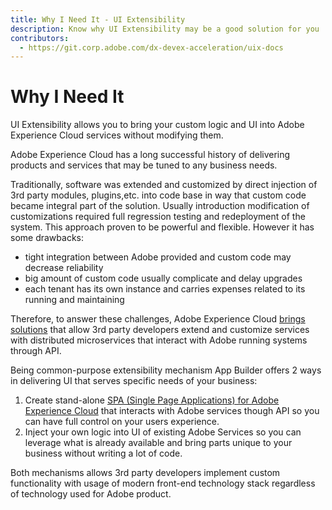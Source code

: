 ```yaml
---
title: Why I Need It - UI Extensibility
description: Know why UI Extensibility may be a good solution for you
contributors:
  - https://git.corp.adobe.com/dx-devex-acceleration/uix-docs
---
```


# Why I Need It

UI Extensibility allows you to bring your custom logic and UI into Adobe Experience Cloud services without modifying them.

Adobe Experience Cloud has a long successful history of delivering products and services that may be tuned to any business needs.

Traditionally, software was extended and customized by direct injection of 3rd party modules, plugins,etc. into code base in way that custom code became integral part of the solution. Usually introduction modification of customizations required full regression testing and redeployment of the system. This approach proven to be powerful and flexible. However it has some drawbacks:

- tight integration between Adobe provided and custom code may decrease reliability
- big amount of custom code usually complicate and delay upgrades
- each tenant has its own instance and carries expenses related to its running and maintaining

Therefore, to answer these challenges, Adobe Experience Cloud [brings solutions](https://developer.adobe.com/app-builder/) that allow 3rd party developers extend and customize services with distributed microservices that interact with Adobe running systems through API.

Being common-purpose extensibility mechanism App Builder offers 2 ways in delivering UI that serves specific needs of your business:

1. Create stand-alone [SPA (Single Page Applications) for Adobe Experience Cloud](https://developer.adobe.com/app-builder/docs/guides/exc_app/) that interacts with Adobe services though API so you can have full control on your users experience.
2. Inject your own logic into UI of existing Adobe Services so you can leverage what is already available and bring parts unique to your business without writing a lot of code.

Both mechanisms allows 3rd party developers implement custom functionality with usage of modern front-end technology stack regardless of technology used for Adobe product.

